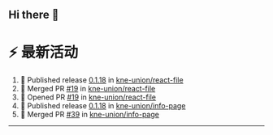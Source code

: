 ## Hi there 👋

<!--

**Here are some ideas to get you started:**

🙋‍♀️ A short introduction - what is your organization all about?
🌈 Contribution guidelines - how can the community get involved?
👩‍💻 Useful resources - where can the community find your docs? Is there anything else the community should know?
🍿 Fun facts - what does your team eat for breakfast?
🧙 Remember, you can do mighty things with the power of [Markdown](https://docs.github.com/github/writing-on-github/getting-started-with-writing-and-formatting-on-github/basic-writing-and-formatting-syntax)
-->


# ⚡ 最新活动

<!--START_SECTION:activity-->
1. 🚀 Published release [0.1.18](https://github.com/kne-union/react-file/releases/tag/0.1.18) in [kne-union/react-file](https://github.com/kne-union/react-file)
2. 🎉 Merged PR [#19](https://github.com/kne-union/react-file/pull/19) in [kne-union/react-file](https://github.com/kne-union/react-file)
3. 💪 Opened PR [#19](https://github.com/kne-union/react-file/pull/19) in [kne-union/react-file](https://github.com/kne-union/react-file)
4. 🚀 Published release [0.1.18](https://github.com/kne-union/info-page/releases/tag/0.1.18) in [kne-union/info-page](https://github.com/kne-union/info-page)
5. 🎉 Merged PR [#39](https://github.com/kne-union/info-page/pull/39) in [kne-union/info-page](https://github.com/kne-union/info-page)
<!--END_SECTION:activity-->

---

